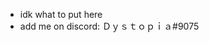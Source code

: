 - idk what to put here
- add me on discord: Ｄｙｓｔｏｐｉａ#9075

<!---
lukelhn/lukelhn is a ✨ special ✨ repository because its `README.md` (this file) appears on your GitHub profile.
You can click the Preview link to take a look at your changes.
--->
